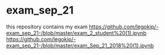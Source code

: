 # exam_sep_21
this repository contains my exam
https://github.com/legokip/-exam_sep_21-/blob/master/exam_2_student%20(1).ipynb
https://github.com/legokip/-exam_sep_21-/blob/master/exam_Sep_21_2018%20(1).ipynb
